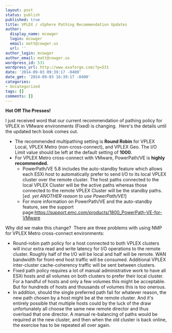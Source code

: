 ```yaml
---
layout: post
status: publish
published: true
title: VPLEX / vSphere Pathing Recommendation Updates
author:
  display_name: mcowger
  login: mcowger
  email: matt@cowger.us
  url: ''
author_login: mcowger
author_email: matt@cowger.us
wordpress_id: 531
wordpress_url: http://www.exaforge.com/?p=531
date: '2014-09-03 09:39:17 -0400'
date_gmt: '2014-09-03 16:39:17 -0400'
categories:
- Uncategorized
tags: []
comments: []
---
```

<p><strong>Hot Off The Presses!</strong></p>
<p>I just received word that our current recommendation of pathing policy for VPLEX in VMware environments (Fixed) is changing.  Here's the details until the updated tech book comes out.</p>
<ul style="padding-left: 30px;">
<li>The recommended multipathing setting is <strong>Round Robin</strong> for VPLEX Local, VPLEX Metro (non-cross-connect), and VPLEX Geo. The I/O Limit value should be left at the default setting of <strong>1000</strong>.</li>
<li>For VPLEX Metro cross-connect with VMware, PowerPath/VE is <strong>highly recommended.</strong>
<ul>
<li>PowerPath/VE 5.8 includes the auto-standby feature which allows each ESXi host to automatically prefer to send I/O to its local VPLEX cluster over the remote cluster. The host paths connected to the local VPLEX Cluster will be the active paths whereas those connected to the remote VPLEX Cluster will be the standby paths. [<em>ed. yet ANOTHER reason to use PowerPath/VE!</em>]</li>
<li>For more information on PowerPath/VE and the auto-standby feature, see the support page:<a href="redir.aspx?C=b_9FGqCf1k-20DJ7Cf-sUROJ874nm9EI8gIbfzriiHcegFcLQEp3786YUQ1obSJBdywmn7VI8Ck.&amp;URL=https%3a%2f%2fsupport.emc.com%2fproducts%2f1800_PowerPath-VE-for-VMware">https://support.emc.com/products/1800_PowerPath-VE-for-VMware</a></li>
</ul>
</li>
</ul>
<p>Why did we make this change?  There are three problems with using NMP for VPLEX Metro cross-connect environments:</p>
<ul>
<li>Round-robin path policy for a host connected to both VPLEX clusters will incur extra read and write latency for I/O operations to the remote cluster. Roughly half of the I/O will be local and half will be remote. WAN bandwidth for front-end host traffic will be consumed. Additional VPLEX inter-cluster cache-coherency traffic will be sent between clusters.</li>
<li>Fixed path policy requires a lot of manual administrative work to have all ESXi hosts and all volumes on both clusters to prefer their local cluster. For a handful of hosts and only a few volumes this might be acceptable. But for hundreds of hosts and thousands of volumes this is too onerous.</li>
<li>In addition, should the single preferred path fail for whatever reason, the new path chosen by a host might be at the remote cluster. And it's entirely possible that multiple hosts could by the luck of the draw unfortunately all choose the same new remote director and thus overload that one director. A manual re-balancing of paths would be required at the new cluster, and then when the old cluster is back online, the exercise has to be repeated all over again.</li>
</ul>
